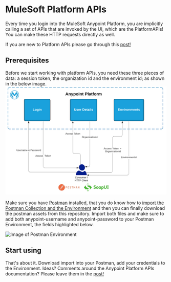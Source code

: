 # MuleSoft Platform APIs

Every time you login into the MuleSoft Anypoint Platform, you are implicitly calling a set of APIs that are invoked by the UI, which are the PlatformAPIs! You can make these HTTP requests directly as well.

If you are new to Platform APIs please go through this [post!](https://blogs.mulesoft.com/dev/howto/get-started-with-platform-apis-and-postman-automation/)

## Prerequisites
Before we start working with platform APIs, you need these three pieces of data: a session token, the organization id and the environment id; as shown in the below image.
![Image of Process](https://raw.githubusercontent.com/angelalberici/mulesoft-platform-apis/master/img/PlatfromAPIBasics.png)

<p>Make sure you have <a href="https://www.postman.com/)" target="_blank" rel="noreferrer noopener" aria-label=" (opens in a new tab)">Postman</a> installed, that you do know how to <a href="https://learning.postman.com/docs/postman/collection-runs/working-with-data-files/#importing-sample-collection-files" target="_blank" rel="noreferrer noopener" aria-label=" (opens in a new tab)">import the Postman Collection and the Environment</a> and then you can finally download the postman assets from this repository. Import both files and make sure to add both anypoint-username and anypoint-password to your Postman Environment, the fields highlighted below.</p>

![Image of Postman Environment](https://lh3.googleusercontent.com/poaVvuZP-1GCEsjRsnf3tBJ99wIStmKEKzoXcVHDmUAxX3OtmgdKXIXYUm2NllTNjwat1Mwsk4UY7Tqovk8MisFTUKyuzQhlVKAUvn8aR4_Sjt3Qk2nC7dvpabw50kxfvOC6rlnX)

## Start using

That's about it. Download import into your Postman, add your credentials to the Environment. Ideas? Comments around the Anypoint Platform APIs documentation? Please leave them in the [post!](https://blogs.mulesoft.com/dev/howto/get-started-with-platform-apis-and-postman-automation/)
